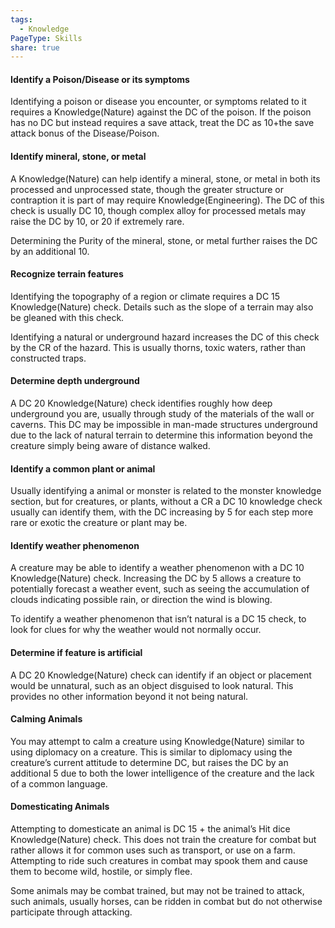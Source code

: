 ```yaml
---
tags:
  - Knowledge
PageType: Skills
share: true
---
```


#### Identify a Poison/Disease or its symptoms

Identifying a poison or disease you encounter, or symptoms related to it requires a Knowledge(Nature) against the DC of the poison. If the poison has no DC but instead requires a save attack, treat the DC as 10+the save attack bonus of the Disease/Poison.

#### Identify mineral, stone, or metal

A Knowledge(Nature) can help identify a mineral, stone, or metal in both its processed and unprocessed state, though the greater structure or contraption it is part of may require Knowledge(Engineering). The DC of this check is usually DC 10, though complex alloy for processed metals may raise the DC by 10, or 20 if extremely rare.

Determining the Purity of the mineral, stone, or metal further raises the DC by an additional 10.

#### Recognize terrain features

Identifying the topography of a region or climate requires a DC 15 Knowledge(Nature) check. Details such as the slope of a terrain may also be gleaned with this check.

Identifying a natural or underground hazard increases the DC of this check by the CR of the hazard. This is usually thorns, toxic waters, rather than constructed traps.

#### Determine depth underground

A DC 20 Knowledge(Nature) check identifies roughly how deep underground you are, usually through study of the materials of the wall or caverns. This DC may be impossible in man-made structures underground due to the lack of natural terrain to determine this information beyond the creature simply being aware of distance walked.

#### Identify a common plant or animal

Usually identifying a animal or monster is related to the monster knowledge section, but for creatures, or plants, without a CR a DC 10 knowledge check usually can identify them, with the DC increasing by 5 for each step more rare or exotic the creature or plant may be.

#### Identify weather phenomenon

A creature may be able to identify a weather phenomenon with a DC 10 Knowledge(Nature) check. Increasing the DC by 5 allows a creature to potentially forecast a weather event, such as seeing the accumulation of clouds indicating possible rain, or direction the wind is blowing.

To identify a weather phenomenon that isn’t natural is a DC 15 check, to look for clues for why the weather would not normally occur.

#### Determine if feature is artificial

A DC 20 Knowledge(Nature) check can identify if an object or placement would be unnatural, such as an object disguised to look natural. This provides no other information beyond it not being natural.

#### Calming Animals
You may attempt to calm a creature using Knowledge(Nature) similar to using diplomacy on a creature. This is similar to diplomacy using the creature’s current attitude to determine DC, but raises the DC by an additional 5 due to both the lower intelligence of the creature and the lack of a common language.

#### Domesticating Animals

Attempting to domesticate an animal is DC 15 + the animal’s Hit dice Knowledge(Nature) check. This does not train the creature for combat but rather allows it for common uses such as transport, or use on a farm. Attempting to ride such creatures in combat may spook them and cause them to become wild, hostile, or simply flee.

Some animals may be combat trained, but may not be trained to attack, such animals, usually horses, can be ridden in combat but do not otherwise participate through attacking.